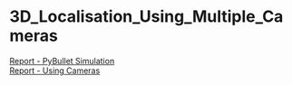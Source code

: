 # 3D_Localisation_Using_Multiple_Cameras
[Report - PyBullet Simulation](Report-PyBulletSimulation.pdf) \
[Report - Using Cameras](https://github.com/sathwikareddy02/3D_Localisation/blob/main/3D%20Localisation%20Using%20Multiple%20Camers%20Report%202023.pdf)

